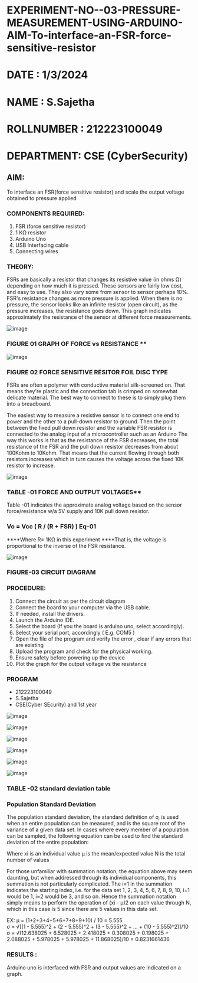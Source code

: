 # EXPERIMENT-NO--03-PRESSURE-MEASUREMENT-USING-ARDUINO-AIM-To-interface-an-FSR-force-sensitive-resistor

# DATE : 1/3/2024
# NAME : S.Sajetha
# ROLLNUMBER : 212223100049
# DEPARTMENT: CSE (CyberSecurity)

## AIM: 
To interface an FSR(force sensitive resistor) and scale the output voltage obtained to pressure applied 
 
### COMPONENTS REQUIRED:
1.	FSR  (force sensitive resistor)
2.	1 KΩ resistor 
3.	Arduino Uno 
4.	USB Interfacing cable 
5.	Connecting wires 


### THEORY: 
FSRs are basically a resistor that changes its resistive value (in ohms Ω) depending on how much it is pressed. These sensors are fairly low cost, and easy to use. They also vary some from sensor to sensor perhaps 10%. FSR's resistance changes as more pressure is applied. When there is no pressure, the sensor looks like an infinite resistor (open circuit), as the pressure increases, the resistance goes down. This graph indicates approximately the resistance of the sensor at different force measurements.
 

![image](https://user-images.githubusercontent.com/36288975/163532939-d6888ae1-4068-4d83-86a7-fc4c32d5179e.png)

### FIGURE 01 GRAPH OF FORCE vs RESISTANCE **




![image](https://user-images.githubusercontent.com/36288975/163532957-82d57567-a1c3-48c5-8a87-7ea66d6fca49.png)




### FIGURE 02 FORCE SENSITIVE RESITOR FOIL DISC TYPE  

FSRs are often a polymer with conductive material silk-screened on. That means they're plastic and the connection tab is crimped on somewhat delicate material. The best way to connect to these is to simply plug them into a breadboard.

The easiest way to measure a resistive sensor is to connect one end to power and the other to a pull-down resistor to ground. Then the point between the fixed pull down resistor and the variable FSR resistor is connected to the analog input of a microcontroller such as an Arduino The way this works is that as the resistance of the FSR decreases, the total resistance of the FSR and the pull down resistor decreases from about 100Kohm to 10Kohm. That means that the current flowing through both resistors increases which in turn causes the voltage across the fixed 10K resistor to increase.

 ![image](https://user-images.githubusercontent.com/36288975/163532972-2b909551-12c9-485d-adb1-d1e988d557bd.png)

### TABLE -01 FORCE AND OUTPUT VOLTAGES**
	
  Table -01 indicates the approximate analog voltage based on the sensor force/resistance w/a 5V supply and 10K pull down resistor.

### Vo = Vcc ( R / (R + FSR) )								Eq-01

****Where R= 1KΩ in this experiment 
****That is, the voltage is proportional to the inverse of the FSR resistance.










![image](https://user-images.githubusercontent.com/36288975/163532979-a2a5cb5c-f495-442c-843e-bebb82737a35.png)



### FIGURE-03 CIRCUIT DIAGRAM



### PROCEDURE:
1.	Connect the circuit as per the circuit diagram 
2.	Connect the board to your computer via the USB cable.
3.	If needed, install the drivers.
4.	Launch the Arduino IDE.
5.	Select the board (If you the board is arduino uno, select accordingly).
6.	Select your serial port, accordingly ( E.g. COM5 )
7.	Open the file of the program  and verify the error , clear if any errors that are existing 
8.	Upload the program and check for the physical working. 
9.	Ensure safety before powering up the device 
10.	Plot the graph for the output voltage vs the resistance 


### PROGRAM 
 * 212223100049
 * S.Sajetha
 * CSE(Cyber SEcurity) and 1st year 
 
 
 
 ![image](https://github.com/Sajetha13/EXPERIMENT-NO--04-PRESSURE-MEASUREMENT-USING-ARDUINO-AIM-To-interface-an-FSR-force-sensitive-resist/assets/138849316/c2289f3a-9b0a-43e2-ac44-a69030682009)

![image](https://github.com/Sajetha13/EXPERIMENT-NO--04-PRESSURE-MEASUREMENT-USING-ARDUINO-AIM-To-interface-an-FSR-force-sensitive-resist/assets/138849316/d683a6ed-4ef5-4081-b3ae-b5050d953569)

![image](https://github.com/Sajetha13/EXPERIMENT-NO--04-PRESSURE-MEASUREMENT-USING-ARDUINO-AIM-To-interface-an-FSR-force-sensitive-resist/assets/138849316/cd57cfbc-7ed1-438f-84d4-f8c1c4da5dcc)

![image](https://github.com/Sajetha13/EXPERIMENT-NO--04-PRESSURE-MEASUREMENT-USING-ARDUINO-AIM-To-interface-an-FSR-force-sensitive-resist/assets/138849316/574145f0-4e1c-4ea9-8e03-9c31fe92d1bb)



 
 
 
 
 
 
 
 
 
 
 
![image](https://github.com/Sajetha13/EXPERIMENT-NO--04-PRESSURE-MEASUREMENT-USING-ARDUINO-AIM-To-interface-an-FSR-force-sensitive-resist/assets/138849316/a81a11e1-ba53-483c-b7ff-fe0660c0d97d)

![image](https://github.com/Sajetha13/EXPERIMENT-NO--04-PRESSURE-MEASUREMENT-USING-ARDUINO-AIM-To-interface-an-FSR-force-sensitive-resist/assets/138849316/c55362a5-de05-4297-9606-d8c16adbe839)



### TABLE -02 standard deviation table 
### Population Standard Deviation
The population standard deviation, the standard definition of σ, is used when an entire population can be measured, and is the square root of the variance of a given data set. In cases where every member of a population can be sampled, the following equation can be used to find the standard deviation of the entire population:



Where
xi is an individual value
μ is the mean/expected value
N is the total number of values

For those unfamiliar with summation notation, the equation above may seem daunting, but when addressed through its individual components, this summation is not particularly complicated. The i=1 in the summation indicates the starting index, i.e. for the data set 1, 2, 3, 4, 5, 6, 7, 8, 9, 10, i=1 would be 1, i=2 would be 3, and so on. Hence the summation notation simply means to perform the operation of (xi - μ)2 on each value through N, which in this case is 5 since there are 5 values in this data set.

EX:           μ = (1+2+3+4+5+6+7+8+9+10) / 10 = 5.555        
σ = √[(1 - 5.555)^2 + (2 - 5.555)^2 + (3 - 5.555)^2 + ... + (10 - 5.555)^2)]/10
σ = √(12.638025 + 6.528025 + 2.418025 + 0.308025 + 0.198025 + 2.088025 + 5.978025 + 5.978025 + 11.868025)/10 = 0.8231661436















### RESULTS :
Arduino uno is interfaced with FSR and output values are indicated on a graph.
